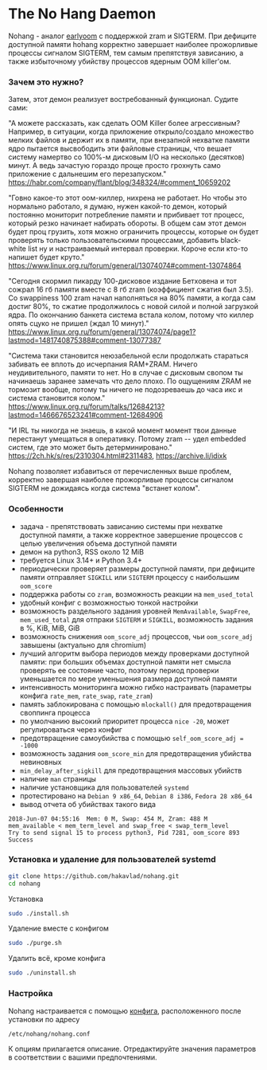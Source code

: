
The No Hang Daemon
==================

Nohang - аналог [earlyoom](https://github.com/rfjakob/earlyoom) с поддержкой zram и SIGTERM. При дефиците доступной памяти hohang корректно завершает наиболее прожорливые процессы сигналом SIGTERM, тем самым препятствуя зависанию, а также избыточному убийству процессов ядерным OOM killer'ом.

### Зачем это нужно?

Затем, этот демон реализует востребованный функционал. Судите сами:

"А можете рассказать, как сделать OOM Killer более агрессивным? Например, в ситуации, когда приложение открыло/создало множество мелких файлов и держит их в памяти, при внезапной нехватке памяти ядро пытается высвободить эти файловые страницы, что вешает систему намертво со 100%-м дисковым I/O на несколько (десятков) минут. А ведь зачастую гораздо проще просто грохнуть само приложение с дальнешим его перезапуском."
https://habr.com/company/flant/blog/348324/#comment_10659202

"Говно какое-то этот оом-киллер, нихрена не работает.
Но чтобы это нормально работало, я думаю, нужен какой-то демон, который постоянно мониторит потребление памяти и прибивает тот процесс, который резко начинает набирать обороты. В общем сам этот демон будет проц грузить, хотя можно ограничить процессы, которые он будет проверять только пользовательскими процессами, добавить black-white list ну и настраиваемый интервал проверки.
Короче если кто-то напишет будет круто."
https://www.linux.org.ru/forum/general/13074074#comment-13074864

"Сегодня скормил пикарду 100-дисковое издание Бетховена и тот сожрал 16 гб памяти вместе с 8 гб zram (коэффициент сжатия был 3.5). Со swappiness 100 zram начал наполняться на 80% памяти, а когда сам достиг 80%, то сжатие продолжилось с новой силой и полной загрузкой ядра. По окончанию банкета система встала колом, потому что киллер опять сцуко не пришел (ждал 10 минут)."
https://www.linux.org.ru/forum/general/13074074/page1?lastmod=1481740875388#comment-13077387

"Система таки становится неюзабельной если продолжать стараться забивать ее вплоть до исчерпания RAM+ZRAM. Ничего неудивительного, памяти то нет. Но в случае с дисковым свопом ты начинаешь заранее замечать что дело плохо. По ощущениям ZRAM не тормозит вообще, потому ты ничего не подозреваешь до часа икс и система становится колом."
https://www.linux.org.ru/forum/talks/12684213?lastmod=1466676523241#comment-12684906

"И IRL ты никогда не знаешь, в какой момент момент твои данные перестанут умещаться в оперативку. Потому zram -- удел embedded систем, где это может быть детерминировано."
https://2ch.hk/s/res/2310304.html#2311483, https://archive.li/idixk

Nohang позволяет избавиться от перечисленных выше проблем, корректно завершая наиболее прожорливые процессы сигналом SIGTERM не дожидаясь когда система "встанет колом".


### Особенности
- задача - препятствовать зависанию системы при нехватке доступной памяти, а также корректное завершение процессов с целью увеличения объема доступной памяти
- демон на python3, RSS около 12 MiB
- требуется Linux 3.14+ и Python 3.4+
- периодически проверяет размеры доступной памяти, при дефиците памяти отправляет `SIGKILL` или `SIGTERM` процессу с наибольшим `oom_score`
- поддержка работы со `zram`, возможность реакции на `mem_used_total`
- удобный конфиг с возможностью тонкой настройки
- возможность раздельного задания уровней `MemAvailable`, `SwapFree`, `mem_used_total` для отпраки `SIGTERM` и `SIGKILL`, возможность задания в %, KiB, MiB, GiB
- возможность снижения `oom_score_adj` процессов, чьи `oom_score_adj` завышены (актуально для chromium)
- лучший алгоритм выбора периодов между проверками доступной памяти: при больших объемах доступной памяти нет смысла проверять ее состояние часто, поэтому период проверки уменьшается по мере уменьшения размера доступной памяти
- интенсивность мониторинга можно гибко настраивать (параметры конфига `rate_mem`, `rate_swap`, `rate_zram`)
- память заблокирована с помощью `mlockall()` для предотвращения своппинга процесса
- по умолчанию высокий приоритет процесса `nice -20`, может регулироваться через конфиг
- предотвращение самоубийства с помощью `self_oom_score_adj = -1000`
- возможность задания `oom_score_min` для предотвращения убийства невиновных
- `min_delay_after_sigkill` для предотвращения массовых убийств
- наличие `man` страницы
- наличие установщика для пользователей `systemd`
- протестировано на `Debian 9 x86_64`, `Debian 8 i386`, `Fedora 28 x86_64`
- вывод отчета об убийствах такого вида
```
2018-Jun-07 04:55:16  Mem: 0 M, Swap: 454 M, Zram: 488 M
mem_available < mem_term_level and swap_free < swap_term_level
Try to send signal 15 to process python3, Pid 7281, oom_score 893
Success
```

### Установка и удаление для пользователей systemd
```bash
git clone https://github.com/hakavlad/nohang.git
cd nohang
```
Установка
```bash
sudo ./install.sh
```
Удаление вместе с конфигом
```bash
sudo ./purge.sh
```
Удалить всё, кроме конфига
```bash
sudo ./uninstall.sh
```

### Настройка
Nohang настраивается с помощью [конфига](https://github.com/hakavlad/nohang/blob/master/nohang.conf), расположенного после установки 
по адресу
```
/etc/nohang/nohang.conf
```
К опциям прилагается описание. Отредактируйте значения параметров в соответствии с вашими предпочтениями.
